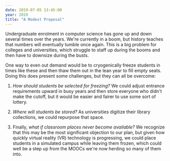 ```yaml
---
date: 2019-07-05 13:45:00
year: 2019
title: "A Modest Proposal"
---
```


Undergraduate enrolment in computer science has gone up and down several times over the years.
We're currently in a boom,
but history teaches that numbers will eventually tumble once again.
This is a big problem for colleges and universities,
which struggle to staff up during the booms
and then have to downsize during the busts.

One way to even out demand would be to cryogenically freeze students in times like these
and then thaw them out in the lean year to fill empty seats.
Doing this does present some challenges,
but they can all be overcome:

1.  *How should students be selected for freezing?*
    We could adjust entrance requirements upward in busy years
    and then store everyone who didn't make the cutoff,
    but it would be easier and fairer to use some sort of lottery.

2.  *Where will students be stored?*
    As universities digitize their library collections,
    we could repurpose that space.

3.  Finally,
    *what if classroom places never become available?*
    We recognize that this may be the most significant objection to our plan,
    but given how quickly virtual reality (VR) technology is progressing,
    we could place students in a simulated campus while leaving them frozen,
    which could well be a step up from the MOOCs we're now herding so many of them into.
